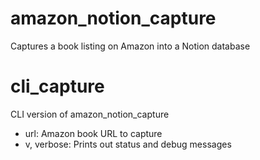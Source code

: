 # amazon_notion_capture
Captures a book listing on Amazon into a Notion database

# cli_capture
CLI version of amazon_notion_capture
- url: Amazon book URL to capture
- v, verbose: Prints out status and debug messages